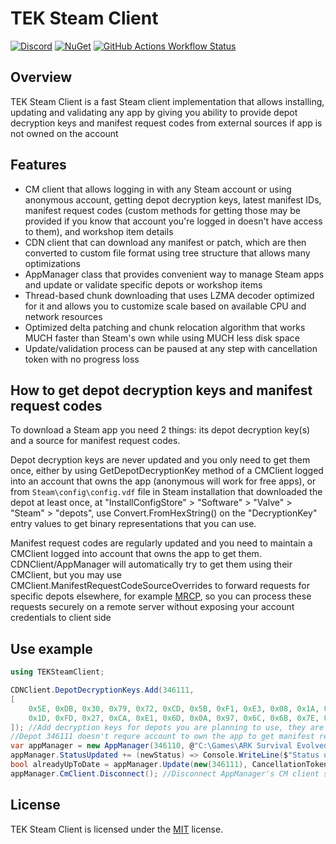 # TEK Steam Client
[![Discord](https://img.shields.io/discord/937821572285206659?style=flat-square&label=Discord&logo=discord&logoColor=white&color=7289DA)]([![Discord](https://img.shields.io/discord/937821572285206659?style=flat-square&label=Discord&logo=discord&logoColor=white&color=7289DA)](https://discord.gg/JBUgcwvpfc))
[![NuGet](https://img.shields.io/nuget/v/TEKSteamClient?style=flat-square&label=NuGet)](https://nuget.org/packages/TEKSteamClient)
[![GitHub Actions Workflow Status](https://img.shields.io/github/actions/workflow/status/Nuclearistt/TEKSteamClient/build.yaml?style=flat-square)](https://github.com/Nuclearistt/TEKSteamClient/actions/workflows/build.yaml)

## Overview

TEK Steam Client is a fast Steam client implementation that allows installing, updating and validating any app by giving you ability to provide depot decryption keys and manifest request codes from external sources if app is not owned on the account

## Features

+ CM client that allows logging in with any Steam account or using anonymous account, getting depot decryption keys, latest manifest IDs, manifest request codes (custom methods for getting those may be provided if you know that account you're logged in doesn't have access to them), and workshop item details
+ CDN client that can download any manifest or patch, which are then converted to custom file format using tree structure that allows many optimizations
+ AppManager class that provides convenient way to manage Steam apps and update or validate specific depots or workshop items
+ Thread-based chunk downloading that uses LZMA decoder optimized for it and allows you to customize scale based on available CPU and network resources
+ Optimized delta patching and chunk relocation algorithm that works MUCH faster than Steam's own while using MUCH less disk space
+ Update/validation process can be paused at any step with cancellation token with no progress loss

## How to get depot decryption keys and manifest request codes

To download a Steam app you need 2 things: its depot decryption key(s) and a source for manifest request codes.

Depot decryption keys are never updated and you only need to get them once, either by using GetDepotDecryptionKey method of a CMClient logged into an account that owns the app (anonymous will work for free apps), or from `Steam\config\config.vdf` file in Steam installation that downloaded the depot at least once, at "InstallConfigStore" > "Software" > "Valve" > "Steam" > "depots", use Convert.FromHexString() on the "DecryptionKey" entry values to get binary representations that you can use.

Manifest request codes are regularly updated and you need to maintain a CMClient logged into account that owns the app to get them. CDNClient/AppManager will automatically try to get them using their CMClient, but you may use CMClient.ManifestRequestCodeSourceOverrides to forward requests for specific depots elsewhere, for example [MRCP](https://github.com/Nuclearistt/MRCP), so you can process these requests securely on a remote server without exposing your account credentials to client side

## Use example

```cs
using TEKSteamClient;

CDNClient.DepotDecryptionKeys.Add(346111,
[
    0x5E, 0xDB, 0x30, 0x79, 0x72, 0xCD, 0x5B, 0xF1, 0xE3, 0x08, 0x1A, 0xED, 0xC9, 0x86, 0xEF, 0x72,
    0x1D, 0xFD, 0x27, 0xCA, 0xE1, 0x6D, 0x0A, 0x97, 0x6C, 0x6B, 0x7E, 0xA6, 0xE8, 0xFF, 0x20, 0x89
]); //Add decryption keys for depots you are planning to use, they are never updated so you only need to get them once
//Depot 346111 doesn't requre account to own the app to get manifest request codes, but most other paid apps' depots do, see https://github.com/Nuclearistt/MRCP for CMClient.ManifestRequestCodeSourceOverrides example
var appManager = new AppManager(346110, @"C:\Games\ARK Survival Evolved"); //Create AppManager instance for desired app
appManager.StatusUpdated += (newStatus) => Console.WriteLine($"Status updated: {newStatus}"); //Subscribe to manager's events if you want to handle them, there are also ProgressInitiated, ProgressUpdated and ValidationCounterUpdated
bool alreadyUpToDate = appManager.Update(new(346111), CancellationToken.None); //This will update depot 346111 (base game) to latest version or just return true if it's already up to date. On first run it'll instead perform validation since TEK Steam Client doesn't know current installed version. If depot is not installed at all, validation will mark the entire manifest to be downloaded, effectively installing the depot from scratch
appManager.CmClient.Disconnect(); //Disconnect AppManager's CM client so it doesn't keep its thread running around and prevent process exit
```

## License

TEK Steam Client is licensed under the [MIT](https://github.com/Nuclearistt/TEKSteamClient/blob/main/LICENSE) license.